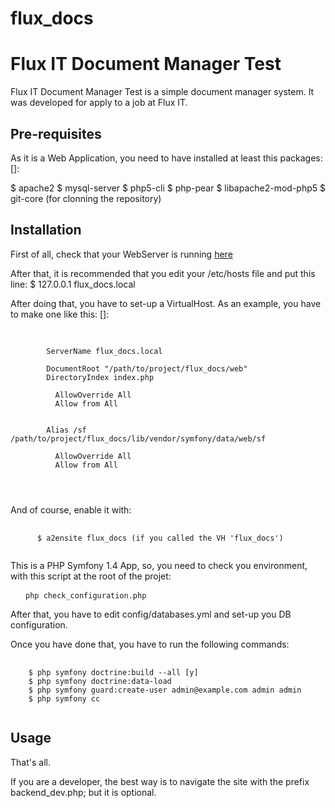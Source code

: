 flux_docs
=========

Flux IT Document Manager Test
=============

Flux IT Document Manager Test is a simple document manager system.
It was developed for apply to a job at Flux IT.


Pre-requisites
--------------

As it is a Web Application, you need to have installed at least this packages: []:

   $ apache2
   $ mysql-server
   $ php5-cli
   $ php-pear
   $ libapache2-mod-php5
   $ git-core (for clonning the repository)
   

Installation
------------

First of all, check that your WebServer is running [here]

[here]: http://localhost

After that, it is recommended that you edit your /etc/hosts file and put this line: 
    $ 127.0.0.1 flux_docs.local

After doing that, you have to set-up a VirtualHost. As an example, you have to make one like this: []:
<pre>
  <code>
      <virtualhost *:80>
        ServerName flux_docs.local

        DocumentRoot "/path/to/project/flux_docs/web"
        DirectoryIndex index.php
        <directory "/path/to/project/flux_docs/web">
          AllowOverride All
          Allow from All
        </directory>

        Alias /sf /path/to/project/flux_docs/lib/vendor/symfony/data/web/sf
        <directory /path/to/project/flux_docs/lib/vendor/symfony/data/web/sf>
          AllowOverride All
          Allow from All
          </directory>
        </virtualhost>
    </code>
</pre>

And of course, enable it with:
<pre>
  <code>
      $ a2ensite flux_docs (if you called the VH 'flux_docs')
  </code>
</pre>

This is a PHP Symfony 1.4 App, so, you need to check you environment, with this script at
the root of the projet:

<pre>
  <code> php check_configuration.php </code>
</pre>

After that, you have to edit config/databases.yml and set-up you DB configuration.

Once you have done that, you have to run the following commands:
<pre>
  <code>
    $ php symfony doctrine:build --all [y]
    $ php symfony doctrine:data-load
    $ php symfony guard:create-user admin@example.com admin admin
    $ php symfony cc
  </code>
</pre>
  
Usage
-----

That's all.

If you are a developer, the best way is to navigate the site with the prefix backend_dev.php; but it is optional.


